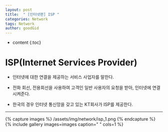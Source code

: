 ```yaml
---
layout: post
title:  " [인터넷편] ISP "
categories: Network
tags: Network
author: goodGid
---
```

* content
{:toc}


# ISP(Internet Services Provider)

* 인터넷에 대한 연결을 제공하는 서비스 사업자를 말한다.

* 전화 회선, 전용회선을 사용하여 고객인 일반 사용자의 요청을 받아, 인터넷에 연결시켜준다.

* 한국의 경우 인터넷 통신망을 갖고 있는 KT회사가 ISP를 제공한다.

---

{% capture images %}
    /assets/img/network/isp_1.png
{% endcapture %}
{% include gallery images=images caption=" " cols=1 %}

